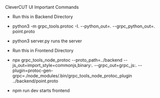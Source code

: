CleverCUT UI
Important Commands
- Run this in Backend Directory
- python3 -m grpc_tools.protoc -I. --python_out=. --grpc_python_out=. point.proto
- python3 server.py runs the server

- Run this in Frontend Directory
- npx grpc_tools_node_protoc   --proto_path=../backend   --js_out=import_style=commonjs,binary:.   --grpc_out=grpc_js:.   --plugin=protoc-gen-grpc=./node_modules/.bin/grpc_tools_node_protoc_plugin   ../backend/point.proto
- npm run dev starts frontend
